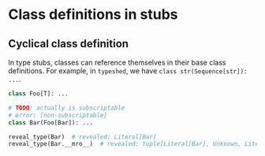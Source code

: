 # Class definitions in stubs

## Cyclical class definition

In type stubs, classes can reference themselves in their base class definitions. For example, in
`typeshed`, we have `class str(Sequence[str]): ...`.

```pyi
class Foo[T]: ...

# TODO: actually is subscriptable
# error: [non-subscriptable]
class Bar(Foo[Bar]): ...

reveal_type(Bar)  # revealed: Literal[Bar]
reveal_type(Bar.__mro__)  # revealed: tuple[Literal[Bar], Unknown, Literal[object]]
```
